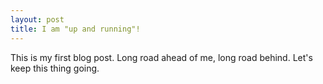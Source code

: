 ```yaml
---
layout: post
title: I am "up and running"!
---
```

This is my first blog post. Long road ahead of me, long road behind. Let's keep this thing going.
